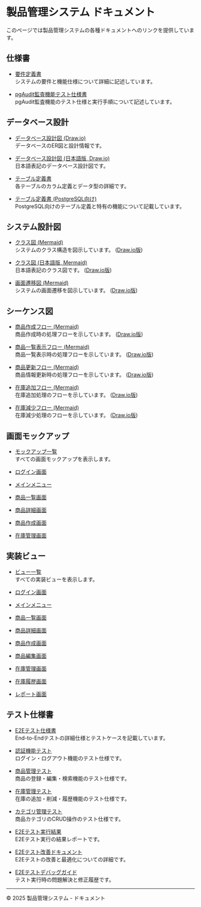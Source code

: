 # 製品管理システム ドキュメント

このページでは製品管理システムの各種ドキュメントへのリンクを提供しています。

## 仕様書

- [要件定義書](specifications/integrated_requirements.md)  
  システムの要件と機能仕様について詳細に記述しています。

- [pgAudit監査機能テスト仕様書](specifications/pgaudit_e2e_test.md)  
  pgAudit監査機能のテスト仕様と実行手順について記述しています。

## データベース設計

- [データベース設計図 (Draw.io)](database/database_design.drawio)  
  データベースのER図と設計情報です。

- [データベース設計図 (日本語版, Draw.io)](database/database_design_jp.drawio)  
  日本語表記のデータベース設計図です。

- [テーブル定義書](database/table_definition.md)  
  各テーブルのカラム定義とデータ型の詳細です。

- [テーブル定義書 (PostgreSQL向け)](database/table_definition_postgresql.md)  
  PostgreSQL向けのテーブル定義と特有の機能について記載しています。

## システム設計図

- [クラス図 (Mermaid)](diagrams/class_diagram.md)  
  システムのクラス構造を図示しています。 ([Draw.io版](diagrams/class_diagram.drawio))

- [クラス図 (日本語版, Mermaid)](diagrams/class_diagram_japanese.md)  
  日本語表記のクラス図です。 ([Draw.io版](diagrams/class_diagram_japanese.drawio))

- [画面遷移図 (Mermaid)](diagrams/screen_transition.md)  
  システムの画面遷移を図示しています。 ([Draw.io版](diagrams/screen_transition.drawio))

## シーケンス図

- [商品作成フロー (Mermaid)](diagrams/sequence_product_create.md)  
  商品作成時の処理フローを示しています。 ([Draw.io版](diagrams/sequence_product_create.drawio))

- [商品一覧表示フロー (Mermaid)](diagrams/sequence_product_list.md)  
  商品一覧表示時の処理フローを示しています。 ([Draw.io版](diagrams/sequence_product_list.drawio))

- [商品更新フロー (Mermaid)](diagrams/sequence_product_update.md)  
  商品情報更新時の処理フローを示しています。 ([Draw.io版](diagrams/sequence_product_update.drawio))

- [在庫追加フロー (Mermaid)](diagrams/sequence_inventory_add.md)  
  在庫追加処理のフローを示しています。 ([Draw.io版](diagrams/sequence_inventory_add.drawio))

- [在庫減少フロー (Mermaid)](diagrams/sequence_inventory_subtract.md)  
  在庫減少処理のフローを示しています。 ([Draw.io版](diagrams/sequence_inventory_subtract.drawio))

## 画面モックアップ

- [モックアップ一覧](mockups/README.md)  
  すべての画面モックアップを表示します。

- [ログイン画面](mockups/login.html)
- [メインメニュー](mockups/main_menu.html)
- [商品一覧画面](mockups/product_list.html)
- [商品詳細画面](mockups/product_detail.html)
- [商品作成画面](mockups/product_create.html)
- [在庫管理画面](mockups/inventory.html)

## 実装ビュー

- [ビュー一覧](views/README.md)  
  すべての実装ビューを表示します。

- [ログイン画面](views/login.md)
- [メインメニュー](views/main_menu.md)
- [商品一覧画面](views/product_list.md)
- [商品詳細画面](views/product_detail.md)
- [商品作成画面](views/product_create.md)
- [商品編集画面](views/product_edit.md)
- [在庫管理画面](views/inventory.md)
- [在庫履歴画面](views/inventory_history.md)
- [レポート画面](views/report.md)

## テスト仕様書

- [E2Eテスト仕様書](tests/README.md)  
  End-to-Endテストの詳細仕様とテストケースを記載しています。

- [認証機能テスト](tests/auth_e2e_test.md)  
  ログイン・ログアウト機能のテスト仕様です。

- [商品管理テスト](tests/product_e2e_test.md)  
  商品の登録・編集・検索機能のテスト仕様です。

- [在庫管理テスト](tests/inventory_e2e_test.md)  
  在庫の追加・削減・履歴機能のテスト仕様です。

- [カテゴリ管理テスト](tests/category_e2e_test.md)  
  商品カテゴリのCRUD操作のテスト仕様です。

- [E2Eテスト実行結果](tests/results/README.md)  
  E2Eテスト実行の結果レポートです。

- [E2Eテスト改善ドキュメント](operation/e2e_test_improvements.md)  
  E2Eテストの改善と最適化についての詳細です。

- [E2Eテストデバッグガイド](operation/e2e_test_debug.md)  
  テスト実行時の問題解決と修正履歴です。

---

© 2025 製品管理システム - ドキュメント